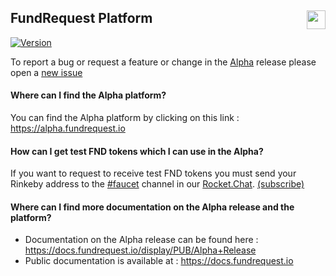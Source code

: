 ## FundRequest Platform <img align="right" src="https://fundrequest.io/images/app/header-logo.png" height="30px" />


[![Version](https://img.shields.io/badge/version-0.1.0-blue.svg)](https://github.com/FundRequest/platform/releases/tag/0.1.0)


To report a bug or request a feature or change in the [Alpha](https://alpha.fundrequest.io) release please open a [new issue](https://github.com/FundRequest/platform/issues/new)


#### Where can I find the Alpha platform?
You can find the Alpha platform by clicking on this link : https://alpha.fundrequest.io

#### How can I get test FND tokens which I can use in the Alpha?
If you want to request to receive test FND tokens you must send your Rinkeby address to the [#faucet](https://fundrequest.chat) channel in our [Rocket.Chat](https://fundrequest.chat). [(subscribe)](https://slack.fundrequest.io)

#### Where can I find more documentation on the Alpha release and the platform?
* Documentation on the Alpha release can be found here : https://docs.fundrequest.io/display/PUB/Alpha+Release
* Public documentation is available at : https://docs.fundrequest.io

